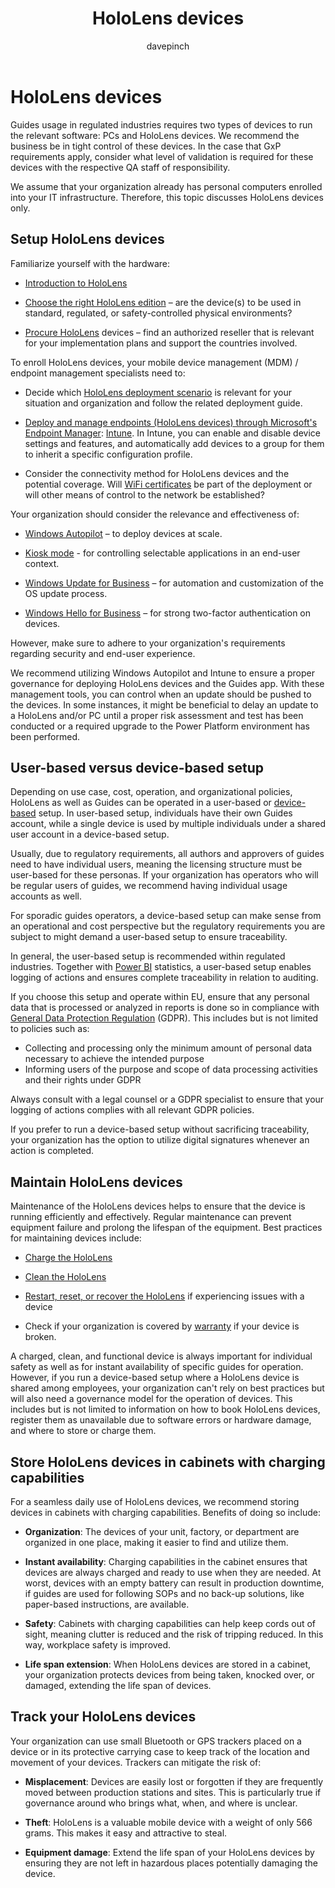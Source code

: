 ﻿---
title: HoloLens devices
description: Learn about setting up and maintaining HoloLens devices in a regulated industry
ms.date: 03/13/2023
ms.topic: conceptual
author: davepinch
ms.author: davepinch
ms-reviewer: m-hartmann
---

# HoloLens devices

Guides usage in regulated industries requires two types of devices to run the relevant software: PCs and HoloLens devices. We recommend the business be in tight control of these devices. In the case that GxP requirements apply, consider what level of validation is required for these devices with the respective QA staff of responsibility.

We assume that your organization already has personal computers enrolled into your IT infrastructure. Therefore, this topic discusses HoloLens devices only.

## Setup HoloLens devices

Familiarize yourself with the hardware:

- [Introduction to HoloLens](/hololens/hololens2-hardware)

- [Choose the right HoloLens edition](/hololens/hololens2-options) – are the device(s) to be used in standard, regulated, or safety-controlled physical environments?

- [Procure HoloLens](/hololens/hololens2-purchase) devices – find an authorized reseller that is relevant for your implementation plans and support the countries involved.

To enroll HoloLens devices, your mobile device management (MDM) / endpoint management specialists need to:

- Decide which [HoloLens deployment scenario](/hololens/hololens-requirements#scenario-a) is relevant for your situation and organization and follow the related deployment guide.

- [Deploy and manage endpoints (HoloLens devices) through Microsoft's Endpoint Manager](/hololens/hololens-mdm-configure): [Intune](mem/endpoint-manager-overview). In Intune, you can enable and disable device settings and features, and automatically add devices to a group for them to inherit a specific configuration profile.

- Consider the connectivity method for HoloLens devices and the potential coverage. Will [WiFi certificates](/hololens/hololens-certificates-network) be part of the deployment or will other means of control to the network be established?

Your organization should consider the relevance and effectiveness of:

- [Windows Autopilot](/hololens/hololens2-autopilot) – to deploy devices at scale.

- [Kiosk mode](/hololens/hololens-kiosk) - for controlling selectable applications in an end-user context.

- [Windows Update for Business](/mem/intune/protect/windows-update-for-business-configure) – for automation and customization of the OS update process.

- [Windows Hello for Business](/windows/security/identity-protection/hello-for-business/hello-overview) – for strong two-factor authentication on devices.

However, make sure to adhere to your organization's requirements regarding security and end-user experience.

We recommend utilizing Windows Autopilot and Intune to ensure a proper governance for deploying HoloLens devices and the Guides app. With these management tools, you can control when an update should be pushed to the devices. In some instances, it might be beneficial to delay an update to a HoloLens and/or PC until a proper risk assessment and test has been conducted or a required upgrade to the Power Platform environment has been performed.

## User-based versus device-based setup

Depending on use case, cost, operation, and organizational policies, HoloLens as well as Guides can be operated in a user-based or [device-based](/guides/device-license) setup. In user-based setup, individuals have their own Guides account, while a single device is used by multiple individuals under a shared user account in a device-based setup.  
  
Usually, due to regulatory requirements, all authors and approvers of guides need to have individual users, meaning the licensing structure must be user-based for these personas. If your organization has operators who will be regular users of guides, we recommend having individual usage accounts as well.

For sporadic guides operators, a device-based setup can make sense from an operational and cost perspective but the regulatory requirements you are subject to might demand a user-based setup to ensure traceability.

In general, the user-based setup is recommended within regulated industries. Together with [Power BI](/power-bi/) statistics, a user-based setup enables logging of actions and ensures complete traceability in relation to auditing.  
  
If you choose this setup and operate within EU, ensure that any personal data that is processed or analyzed in reports is done so in compliance with [General Data Protection Regulation](https://eur-lex.europa.eu/legal-content/EN/TXT/?uri=CELEX%3A32016R0679) (GDPR). This includes but is not limited to policies such as:

- Collecting and processing only the minimum amount of personal data necessary to achieve the intended purpose
- Informing users of the purpose and scope of data processing activities and their rights under GDPR

Always consult with a legal counsel or a GDPR specialist to ensure that your logging of actions complies with all relevant GDPR policies.

If you prefer to run a device-based setup without sacrificing traceability, your organization has the option to utilize digital signatures whenever an action is completed.  

## Maintain HoloLens devices

Maintenance of the HoloLens devices helps to ensure that the device is running efficiently and effectively. Regular maintenance can prevent equipment failure and prolong the lifespan of the equipment. Best practices for maintaining devices include:

- [Charge the HoloLens](/hololens/hololens2-charging)

- [Clean the HoloLens](/hololens/hololens2-maintenance)

- [Restart, reset, or recover the HoloLens](/hololens/hololens-recovery) if experiencing issues with a device

- Check if your organization is covered by [warranty](https://support.microsoft.com/en-us/warranty) if your device is broken.

A charged, clean, and functional device is always important for individual safety as well as for instant availability of specific guides for operation. However, if you run a device-based setup where a HoloLens device is shared among employees, your organization can't rely on best practices but will also need a governance model for the operation of devices. This includes but is not limited to information on how to book HoloLens devices, register them as unavailable due to software errors or hardware damage, and where to store or charge them.

## Store HoloLens devices in cabinets with charging capabilities

For a seamless daily use of HoloLens devices, we recommend storing devices in cabinets with charging capabilities. Benefits of doing so include:

- **Organization**: The devices of your unit, factory, or department are organized in one place, making it easier to find and utilize them.

- **Instant availability**: Charging capabilities in the cabinet ensures that devices are always charged and ready to use when they are needed. At worst, devices with an empty battery can result in production downtime, if guides are used for following SOPs and no back-up solutions, like paper-based instructions, are available.

- **Safety**: Cabinets with charging capabilities can help keep cords out of sight, meaning clutter is reduced and the risk of tripping reduced. In this way, workplace safety is improved.

- **Life span extension**: When HoloLens devices are stored in a cabinet, your organization protects devices from being taken, knocked over, or damaged, extending the life span of devices.

## Track your HoloLens devices

Your organization can use small Bluetooth or GPS trackers placed on a device or in its protective carrying case to keep track of the location and movement of your devices. Trackers can mitigate the risk of:

- **Misplacement**: Devices are easily lost or forgotten if they are frequently moved between production stations and sites. This is particularly true if governance around who brings what, when, and where is unclear.

- **Theft**: HoloLens is a valuable mobile device with a weight of only 566 grams. This makes it easy and attractive to steal.

- **Equipment damage**: Extend the life span of your HoloLens devices by ensuring they are not left in hazardous places potentially damaging the device.
